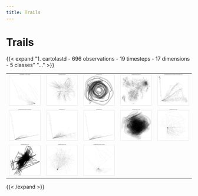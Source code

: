 ```yaml
---
title: Trails
---
```

# Trails

{{< expand "1. cartolastd - 696 observations - 19 timesteps - 17 dimensions - 5 classes" "..." >}}
<table  width="100%" padding="0" spacing="0" border="0" cellpadding="0" cellspacing="0" style="border-collapse:collapse">
  <tr width="100%" padding="0" margin="0" cellpadding="0" cellspacing="0">
	<td> <img src="https://github.com/EduardoVernier/guided-dynamic-projections-resources/blob/main/static/trails-cartolastd-AE_10f_10f_2f_50ep.png?raw=true" alt="Trulli" style="width:100%">
	<td> <img src="https://github.com/EduardoVernier/guided-dynamic-projections-resources/blob/main/static/trails-cartolastd-ctsne-p30.png?raw=true" alt="Trulli" style="width:100%">
	<td> <img src="https://github.com/EduardoVernier/guided-dynamic-projections-resources/blob/main/static/trails-cartolastd-cumap.png?raw=true" alt="Trulli" style="width:100%">
	<td> <img src="https://github.com/EduardoVernier/guided-dynamic-projections-resources/blob/main/static/trails-cartolastd-dtsne_100p_0-1l.png?raw=true" alt="Trulli" style="width:100%">
  <td> <img src="https://github.com/EduardoVernier/guided-dynamic-projections-resources/blob/main/static/trails-cartolastd-ldtsne-p30-l0_2000-ge2-le4-krandom-n-PCA.png?raw=true" alt="Trulli" style="width:100%">
  </tr>
	<tr width="100%" padding="0" margin="0">
	<td padding="0"> <img src="https://github.com/EduardoVernier/guided-dynamic-projections-resources/blob/main/static/trails-cartolastd-pcadtsne-p30-l0_010000-le1.png?raw=true" alt="Trulli" style="width:100%" padding="0">
	<td padding="0"> <img src="https://github.com/EduardoVernier/guided-dynamic-projections-resources/blob/main/static/trails-cartolastd-pca_s1.png?raw=true" alt="Trulli" style="width:100%">
	<td padding="0"> <img src="https://github.com/EduardoVernier/guided-dynamic-projections-resources/blob/main/static/trails-cartolastd-pca_s4.png?raw=true" alt="Trulli" style="width:100%">
	<td padding="0"> <img src="https://github.com/EduardoVernier/guided-dynamic-projections-resources/blob/main/static/trails-cartolastd-tsne_s1_30p.png?raw=true" alt="Trulli" style="width:100%">
  <td padding="0"> <img src="https://github.com/EduardoVernier/guided-dynamic-projections-resources/blob/main/static/trails-cartolastd-tsne_s4_30p.png?raw=true" alt="Trulli" style="width:100%">
  </tr>
	<tr width="100%" padding="0" margin="0">
	<td> <img src="https://github.com/EduardoVernier/guided-dynamic-projections-resources/blob/main/static/trails-cartolastd-umap_s1_15p.png?raw=true" alt="Trulli" style="width:100%">
	<td> <img src="https://github.com/EduardoVernier/guided-dynamic-projections-resources/blob/main/static/trails-cartolastd-umap_s4_15p.png?raw=true" alt="Trulli" style="width:100%">
	<td> <img src="https://github.com/EduardoVernier/guided-dynamic-projections-resources/blob/main/static/trails-cartolastd-VAE_10f_10f_2f_100ep.png?raw=true" alt="Trulli" style="width:100%">
  </tr>
</table>
{{< /expand >}}
